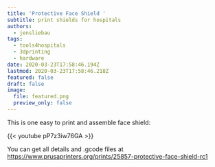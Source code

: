 ```yaml
---
title: 'Protective Face Shield '
subtitle: print shields for hospitals
authors:
  - jensliebau
tags:
  - tools4hospitals
  - 3dprinting
  - hardware
date: 2020-03-23T17:58:46.194Z
lastmod: 2020-03-23T17:58:46.218Z
featured: false
draft: false
image:
  file: featured.png
  preview_only: false
---
```

This is one easy to print and assemble face shield:

{{< youtube pP7z3iw76GA >}}

You can get all details and .gcode files at <https://www.prusaprinters.org/prints/25857-protective-face-shield-rc1>